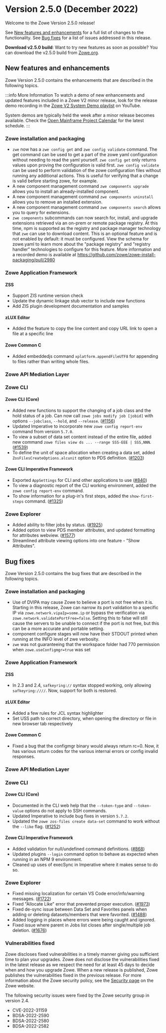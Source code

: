 # Version 2.5.0 (December 2022)

Welcome to the Zowe Version 2.5.0 release!

See [New features and enhancements](#new-features-and-enhancements) for a full list of changes to the functionality. See [Bug fixes](#bug-fixes) for a list of issues addressed in this release.

**Download v2.5.0 build**: Want to try new features as soon as possible? You can download the v2.5.0 build from [Zowe.org](https://www.zowe.org/download.html).

## New features and enhancements

Zowe Version 2.5.0 contains the enhancements that are described in the following topics.

:::info More Information
To watch a demo of new enhancements and updated features included in a Zowe V2 minor release, look for the release demo recording in the [Zowe V2 System Demo playlist](https://www.youtube.com/playlist?list=PL8REpLGaY9QGjSTAqZaWxLG_g-jW1qGmo) on YouTube.

System demos are typically held the week after a minor release becomes available. Check the [Open Mainframe Project Calendar](https://lists.openmainframeproject.org/g/zowe-dev/calendar) for the latest schedule.
:::

### Zowe installation and packaging

- `zwe` now has a `zwe config get` and `zwe config validate` command. The get command can be used to get a part of the zowe yaml configuration without needing to read the yaml yourself. `zwe config get` only returns values upon proving the configuration is valid first. `zwe config validate` can be used to perform validation of the zowe configuration files without running any additional actions. This is useful for verifying that a change is valid before starting zowe, for example. 
- A new component management command `zwe components upgrade` allows you to install an already-installed component.
- A new component management command `zwe components uninstall` allows you to remove an installed extension.
- A new component management command `zwe components search` allows you to query for extensions.
- `zwe components` subcommands can now search for, install, and upgrade extensions retrieved via an on-prem or remote package registry. At this time, npm is supported as the registry and package manager technology that `zwe` can use to download content. This is an optional feature and is not enabled by default: it must be configured. View the schema for zowe.yaml to learn more about the "package registry" and "registry handler" technologies to configure for this feature. More information and a recorded demo is available at https://github.com/zowe/zowe-install-packaging/pull/2980

### Zowe Application Framework

#### ZSS

- Support ZIS runtime version check
- Update the dynamic linkage stub vector to include new functions
- Add ZIS plugin development documentation and samples

#### zLUX Editor

- Added the feature to copy the line content and copy URL link to open a file at a specific line

#### Zowe Common C

- Added embeddedjs command `xplatform.appendFileUTF8` for appending to files rather than writing whole files.


### Zowe API Mediation Layer


### Zowe CLI

#### Zowe CLI (Core)

- Added new functions to support the changing of a job class and the hold status of a job. Can now call `zowe jobs modify job [jobid]` with options `--jobclass`, `--hold`, and `--release`. ([#1156](https://github.com/zowe/zowe-cli/issues/1156))
- Updated Imperative to incorporate new `zowe config report-env` command from version `5.7.0`.
- To view a subset of data set content instead of the entire file, added new command `zowe files view ds ... --range SSS-EEE | SSS,NNN`. ([#1539](https://github.com/zowe/zowe-cli/issues/1539))
- To define the unit of space allocation when creating a data set, added `ZosFilesCreateOptions.alcunit` option to PDS definition. ([#1203](https://github.com/zowe/zowe-cli/issues/1203))

<!--7.7.0, 7.8.0, 7.9.0-->

#### Zowe CLI Imperative Framework

- Exported `AppSettings` for CLI and other applications to use ([#840](https://github.com/zowe/imperative/issues/840))
- To view a diagnostic report of the CLI working environment, added the `zowe config report-env` command.
- To show information for a plug-in's first steps, added the `show-first-steps` command. ([#1325](https://github.com/zowe/zowe-cli/issues/1325))

<!--5.6.0 - 5.7.3-->
### Zowe Explorer

- Added ability to filter jobs by status. ([#1925](https://github.com/zowe/vscode-extension-for-zowe/issues/1925))
- Added option to view PDS member attributes, and updated formatting for attributes webview. ([#1577](https://github.com/zowe/vscode-extension-for-zowe/issues/1577))
- Streamlined attribute viewing options into one feature - "Show Attributes".

## Bug fixes

Zowe Version 2.5.0 contains the bug fixes that are described in the following topics.

### Zowe installation and packaging

- Use of DVIPA may cause Zowe to believe a port is not free when it is. Starting in this release, Zowe can narrow its port validation to a specific IP via `zowe.network.vipaIp=some.ip` or bypass the verification via `zowe.network.validatePortFree=false`. Setting this to false will still cause the servers to be unable to connect if the port is not free, but this can be a more accurate and portable setting.
- component configure stages will now have their STDOUT printed when running at the INFO level of zwe verbosity.
- `zwe` was not guaranteeing that the workspace folder had 770 permission when `zowe.useConfigmgr=true` was set

### Zowe Application Framework

#### ZSS 

- In 2.3 and 2.4, `safkeyring://` syntax stopped working, only allowing `safkeyring:////`. Now, support for both is restored.

#### zLUX Editor

- Added a few rules for JCL syntax highlighter
- Set USS path to correct directory, when opening the directory or file in new browser tab respectively

#### Zowe Common C

- Fixed a bug that the configmgr binary would always return rc=0. Now, it has various return codes for the various internal errors or config invalid responses.

### Zowe API Mediation Layer

### Zowe CLI

#### Zowe CLI (Core)

- Documented in the CLI web help that the `--token-type` and `--token-value` options do not apply to SSH commands.
- Updated Imperative to include bug fixes in version `5.7.2`.
- Updated the `zowe zos-files create data-set` command to work without the `--like` flag. ([#1252](https://github.com/zowe/zowe-cli/issues/1252))

#### Zowe CLI Imperative Framework

- Added validation for null/undefined command definitions. ([#868](https://github.com/zowe/imperative/issues/868))
- Updated plugins `--login` command option to behave as expected when running in an NPM 9 environment.
- Cleaned up uses of execSync in Imperative where it makes sense to do so.

### Zowe Explorer

- Fixed missing localization for certain VS Code error/info/warning messages. ([#1722](https://github.com/zowe/vscode-extension-for-zowe/issues/1722))
- Fixed "Allocate Like" error that prevented proper execution. ([#1973](https://github.com/zowe/vscode-extension-for-zowe/issues/1973))
- Fixed de-sync issue between Data Set and Favorites panels when adding or deleting datasets/members that were favorited. ([#1488](https://github.com/zowe/vscode-extension-for-zowe/issues/1488))
- Added logging in places where errors were being caught and ignored.
- Fixed issue where parent in Jobs list closes after single/multiple job deletion. ([#1676](https://github.com/zowe/vscode-extension-for-zowe/issues/1676))

### Vulnerabilities fixed

Zowe discloses fixed vulnerabilities in a timely manner giving you sufficient time to plan your upgrades. Zowe does not disclose the vulnerabilities fixed in the latest release as we respect the need for at least 45 days to decide when and how you upgrade Zowe. When a new release is published, Zowe publishes the vulnerabilities fixed in the previous release. For more information about the Zowe security policy, see the [Security page](https://www.zowe.org/security.html) on the Zowe website.

The following security issues were fixed by the Zowe security group in version 2.4.

- CVE-2022-31159
- BDSA-2022-2590
- BDSA-2022-2580
- BDSA-2022-2582


